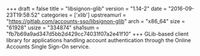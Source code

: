 +++
draft = false
title = "libsignon-glib"
version = "1.14-2"
date = "2016-09-23T19:58:52"
categories = ['xlib']
upstreamurl = "https://gitlab.com/accounts-sso/libsignon-glib"
arch = "x86_64"
size = "61928"
usize = "334874"
sha1sum = "fb7b69a9ad347d5bb2d429cc74031f07a2e41f10"
+++
GLib-based client library for applications handling account authentication through the Online Accounts Single Sign-On service.